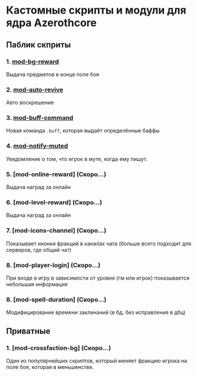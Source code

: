 ### 

# Кастомные скрипты и модули для ядра Azerothcore

## Паблик скприты
### 1. [mod-bg-reward](https://github.com/azerothcore/mod-bg-reward)
Выдача предметов в конце поле боя

### 2. [mod-auto-revive](https://github.com/azerothcore/mod-auto-revive) 
Авто воскрешение

### 3. [mod-buff-command](https://github.com/azerothcore/mod-buff-command) 
Новая команда `.buff`, которая выдаёт определённые баффы

### 4. [mod-notify-muted](https://github.com/azerothcore/mod-notify-muted)
Уведомление о том, что игрок в муте, когда ему пишут.

### 5. [mod-online-reward] (Скоро...)
Выдача наград за онлайн

### 6. [mod-level-reward] (Скоро...)
Выдача наград за онлайн

### 7. [mod-icons-channel] (Скоро...)
Показывает иконки фракций в каналах чата (больше всего подходит для серверов, где общий чат)

### 8. [mod-player-login] (Скоро...)
При входе в игру в зависимости от уровня (гм или игрок) показывается небольшая информация

### 8. [mod-spell-duration] (Скоро...)
Модифицирование времени заклинаний (в бд, без исправления в дбц)

## Приватные

### 1. [mod-crossfaction-bg] (Скоро...)
Один из популярнейших скриптов, который меняет фракцию игрока на поле боя, которая в меньшенстве.



